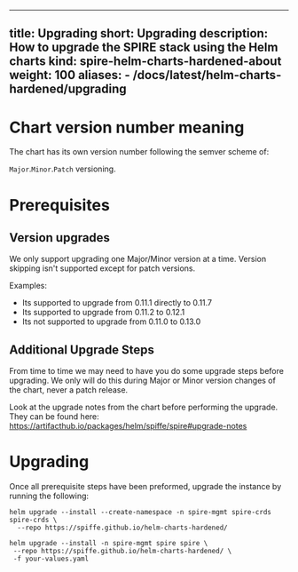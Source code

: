 
---
title: Upgrading
short: Upgrading
description: How to upgrade the SPIRE stack using the Helm charts
kind: spire-helm-charts-hardened-about
weight: 100
aliases:
    - /docs/latest/helm-charts-hardened/upgrading
---

# Chart version number meaning

The chart has its own version number following the semver scheme of:

`Major`.`Minor`.`Patch` versioning.

# Prerequisites

## Version upgrades
We only support upgrading one Major/Minor version at a time. Version skipping isn't supported except for patch versions.

Examples:
 * Its supported to upgrade from 0.11.1 directly to 0.11.7
 * Its supported to upgrade from 0.11.2 to 0.12.1
 * Its not supported to upgrade from 0.11.0 to 0.13.0

## Additional Upgrade Steps

From time to time we may need to have you do some upgrade steps before upgrading. We only will do this
during Major or Minor version changes of the chart, never a patch release.

Look at the upgrade notes from the chart before performing the upgrade.
They can be found here:
https://artifacthub.io/packages/helm/spiffe/spire#upgrade-notes

# Upgrading

Once all prerequisite steps have been preformed, upgrade the instance by running the following:

```shell
helm upgrade --install --create-namespace -n spire-mgmt spire-crds spire-crds \
  --repo https://spiffe.github.io/helm-charts-hardened/

helm upgrade --install -n spire-mgmt spire spire \
 --repo https://spiffe.github.io/helm-charts-hardened/ \
 -f your-values.yaml
```
